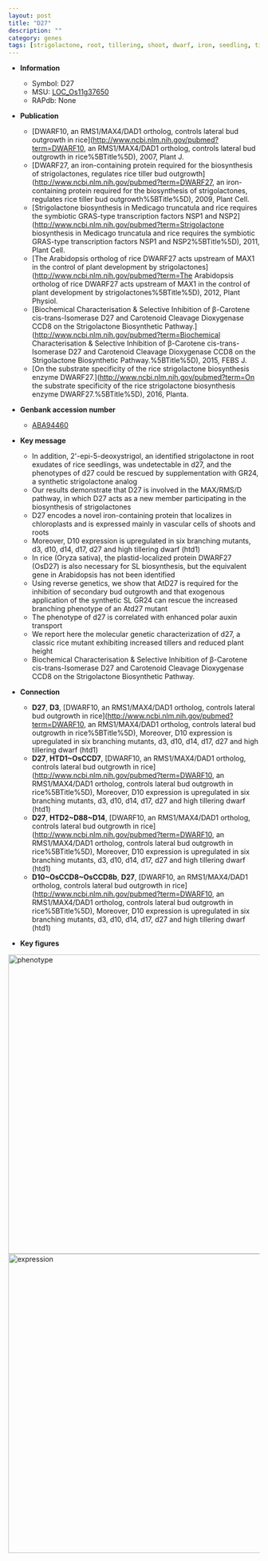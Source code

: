 ```yaml
---
layout: post
title: "D27"
description: ""
category: genes
tags: [strigolactone, root, tillering, shoot, dwarf, iron, seedling, tiller, growth, chloroplast, branching, auxin, height]
---
```


* **Information**  
    + Symbol: D27  
    + MSU: [LOC_Os11g37650](http://rice.plantbiology.msu.edu/cgi-bin/ORF_infopage.cgi?orf=LOC_Os11g37650)  
    + RAPdb: None  

* **Publication**  
    + [DWARF10, an RMS1/MAX4/DAD1 ortholog, controls lateral bud outgrowth in rice](http://www.ncbi.nlm.nih.gov/pubmed?term=DWARF10, an RMS1/MAX4/DAD1 ortholog, controls lateral bud outgrowth in rice%5BTitle%5D), 2007, Plant J.
    + [DWARF27, an iron-containing protein required for the biosynthesis of strigolactones, regulates rice tiller bud outgrowth](http://www.ncbi.nlm.nih.gov/pubmed?term=DWARF27, an iron-containing protein required for the biosynthesis of strigolactones, regulates rice tiller bud outgrowth%5BTitle%5D), 2009, Plant Cell.
    + [Strigolactone biosynthesis in Medicago truncatula and rice requires the symbiotic GRAS-type transcription factors NSP1 and NSP2](http://www.ncbi.nlm.nih.gov/pubmed?term=Strigolactone biosynthesis in Medicago truncatula and rice requires the symbiotic GRAS-type transcription factors NSP1 and NSP2%5BTitle%5D), 2011, Plant Cell.
    + [The Arabidopsis ortholog of rice DWARF27 acts upstream of MAX1 in the control of plant development by strigolactones](http://www.ncbi.nlm.nih.gov/pubmed?term=The Arabidopsis ortholog of rice DWARF27 acts upstream of MAX1 in the control of plant development by strigolactones%5BTitle%5D), 2012, Plant Physiol.
    + [Biochemical Characterisation &amp; Selective Inhibition of β-Carotene cis-trans-Isomerase D27 and Carotenoid Cleavage Dioxygenase CCD8 on the Strigolactone Biosynthetic Pathway.](http://www.ncbi.nlm.nih.gov/pubmed?term=Biochemical Characterisation &amp; Selective Inhibition of β-Carotene cis-trans-Isomerase D27 and Carotenoid Cleavage Dioxygenase CCD8 on the Strigolactone Biosynthetic Pathway.%5BTitle%5D), 2015, FEBS J.
    + [On the substrate specificity of the rice strigolactone biosynthesis enzyme DWARF27.](http://www.ncbi.nlm.nih.gov/pubmed?term=On the substrate specificity of the rice strigolactone biosynthesis enzyme DWARF27.%5BTitle%5D), 2016, Planta.

* **Genbank accession number**  
    + [ABA94460](http://www.ncbi.nlm.nih.gov/nuccore/ABA94460)

* **Key message**  
    + In addition, 2'-epi-5-deoxystrigol, an identified strigolactone in root exudates of rice seedlings, was undetectable in d27, and the phenotypes of d27 could be rescued by supplementation with GR24, a synthetic strigolactone analog
    + Our results demonstrate that D27 is involved in the MAX/RMS/D pathway, in which D27 acts as a new member participating in the biosynthesis of strigolactones
    + D27 encodes a novel iron-containing protein that localizes in chloroplasts and is expressed mainly in vascular cells of shoots and roots
    + Moreover, D10 expression is upregulated in six branching mutants, d3, d10, d14, d17, d27 and high tillering dwarf (htd1)
    + In rice (Oryza sativa), the plastid-localized protein DWARF27 (OsD27) is also necessary for SL biosynthesis, but the equivalent gene in Arabidopsis has not been identified
    + Using reverse genetics, we show that AtD27 is required for the inhibition of secondary bud outgrowth and that exogenous application of the synthetic SL GR24 can rescue the increased branching phenotype of an Atd27 mutant
    + The phenotype of d27 is correlated with enhanced polar auxin transport
    + We report here the molecular genetic characterization of d27, a classic rice mutant exhibiting increased tillers and reduced plant height
    + Biochemical Characterisation &amp; Selective Inhibition of β-Carotene cis-trans-Isomerase D27 and Carotenoid Cleavage Dioxygenase CCD8 on the Strigolactone Biosynthetic Pathway.

* **Connection**  
    + __D27__, __D3__, [DWARF10, an RMS1/MAX4/DAD1 ortholog, controls lateral bud outgrowth in rice](http://www.ncbi.nlm.nih.gov/pubmed?term=DWARF10, an RMS1/MAX4/DAD1 ortholog, controls lateral bud outgrowth in rice%5BTitle%5D), Moreover, D10 expression is upregulated in six branching mutants, d3, d10, d14, d17, d27 and high tillering dwarf (htd1)
    + __D27__, __HTD1~OsCCD7__, [DWARF10, an RMS1/MAX4/DAD1 ortholog, controls lateral bud outgrowth in rice](http://www.ncbi.nlm.nih.gov/pubmed?term=DWARF10, an RMS1/MAX4/DAD1 ortholog, controls lateral bud outgrowth in rice%5BTitle%5D), Moreover, D10 expression is upregulated in six branching mutants, d3, d10, d14, d17, d27 and high tillering dwarf (htd1)
    + __D27__, __HTD2~D88~D14__, [DWARF10, an RMS1/MAX4/DAD1 ortholog, controls lateral bud outgrowth in rice](http://www.ncbi.nlm.nih.gov/pubmed?term=DWARF10, an RMS1/MAX4/DAD1 ortholog, controls lateral bud outgrowth in rice%5BTitle%5D), Moreover, D10 expression is upregulated in six branching mutants, d3, d10, d14, d17, d27 and high tillering dwarf (htd1)
    + __D10~OsCCD8~OsCCD8b__, __D27__, [DWARF10, an RMS1/MAX4/DAD1 ortholog, controls lateral bud outgrowth in rice](http://www.ncbi.nlm.nih.gov/pubmed?term=DWARF10, an RMS1/MAX4/DAD1 ortholog, controls lateral bud outgrowth in rice%5BTitle%5D), Moreover, D10 expression is upregulated in six branching mutants, d3, d10, d14, d17, d27 and high tillering dwarf (htd1)

* **Key figures**  
<img src="http://funRiceGenes.github.io/images/D27.pheno.png" alt="phenotype"  style="width: 600px;"/>

<img src="http://funRiceGenes.github.io/images/D27.exp.png" alt="expression"  style="width: 600px;"/>


